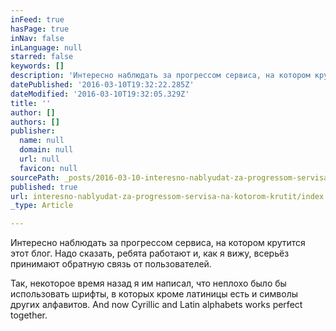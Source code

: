 ```yaml
---
inFeed: true
hasPage: true
inNav: false
inLanguage: null
starred: false
keywords: []
description: 'Интересно наблюдать за прогрессом сервиса, на котором крутится этот блог. Надо сказать, ребята работают и, как я вижу, всерьёз принимают обратную связь от пользователей.'
datePublished: '2016-03-10T19:32:22.285Z'
dateModified: '2016-03-10T19:32:05.329Z'
title: ''
author: []
authors: []
publisher:
  name: null
  domain: null
  url: null
  favicon: null
sourcePath: _posts/2016-03-10-interesno-nablyudat-za-progressom-servisa-na-kotorom-krutit.md
published: true
url: interesno-nablyudat-za-progressom-servisa-na-kotorom-krutit/index.html
_type: Article

---
```

Интересно наблюдать за прогрессом сервиса, на котором крутится этот блог. Надо сказать, ребята работают и, как я вижу, всерьёз принимают обратную связь от пользователей.

Так, некоторое время назад я им написал, что неплохо было бы использовать шрифты, в которых кроме латиницы есть и символы других алфавитов. And now Cyrillic and Latin alphabets works perfect together.